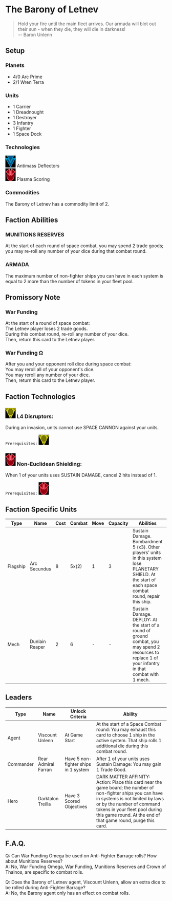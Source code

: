# The Barony of Letnev
> Hold your fire until the main fleet arrives. Our armada will blot out their sun - when they die, they will die in darkness!  
-- Baron Unlenn

## Setup
### Planets
* 4/0 Arc Prime
* 2/1 Wren Terra

### Units
* 1 Carrier
* 1 Dreadnought
* 1 Destroyer
* 3 Infantry
* 1 Fighter
* 1 Space Dock

### Technologies
![Blue Tech](../images/tech_blue_small.bmp) Antimass Deflectors  
![Red Tech](../images/tech_red_small.bmp) Plasma Scoring  

### Commodities
The Barony of Letnev has a commodity limit of 2.

## Faction Abilities
### MUNITIONS RESERVES  
At the start of each round of space combat, you may spend 2 trade goods; you may re-roll any number of your dice during that combat round.

### ARMADA  
The maximum number of non-fighter ships you can have in each system is equal to 2 more than the number of tokens in your fleet pool.

## Promissory Note
### War Funding  
At the start of a round of space combat:  
The Letnev player loses 2 trade goods.  
During this combat round, re-roll any number of your dice.  
Then, return this card to the Letnev player.  

### War Funding   Ω
After you and your opponent roll dice during space combat:  
You may reroll all of your opponent's dice.  
You may reroll any number of your dice.  
Then, return this card to the Letnev player.  

## Faction Technologies
### ![Yellow Tech](../images/tech_yellow_small.bmp)  L4 Disruptors:  
During an invasion, units cannot use SPACE CANNON against your units.  

`Prerequisites:` ![Yellow Tech](../images/tech_yellow_small.bmp)

### ![Red Tech](../images/tech_red_small.bmp)  Non-Euclidean Shielding:  
When 1 of your units uses SUSTAIN DAMAGE, cancel 2 hits instead of 1.

`Prerequisites:` ![Red Tech](../images/tech_red_small.bmp)

## Faction Specific Units
|Type|Name|Cost|Combat|Move|Capacity|Abilities|Prerequisites|
|-|-|-|-|-|-|-|-|
|Flagship|Arc Secundus |8|5x(2)|1|3|Sustain Damage. Bombardment 5 (x3). Other players' units in this system lose PLANETARY SHIELD. At the start of each space combat round, repair this ship. |None|
|Mech|Dunlain Reaper |2|6|-|-|Sustain Damage. DEPLOY: At the start of a round of ground combat, you may spend 2 resources to replace 1 of your infantry in that combat with 1 mech. |None|

## Leaders

|Type|Name|Unlock Criteria|Ability|
|-|-|-|-|
|Agent|Viscount Unlenn|At Game Start|At the start of a Space Combat round: You may exhaust this card to choose 1 ship in the active system. That ship rolls 1 additional die during this combat round. |
|Commander|Rear Admiral Farran|Have 5 non-fighter ships in 1 system|After 1 of your units uses Sustain Damage: You may gain 1 Trade Good.|
|Hero|Darktalon Treilla|Have 3 Scored Objectives|DARK MATTER AFFINITY: Action: Place this card near the game board; the number of non-fighter ships you can have in systems is not limited by laws or by the number of command tokens in your fleet pool during this game round. At the end of that game round, purge this card. |

## F.A.Q.
Q: Can War Funding Omega be used on Anti-Fighter Barrage rolls? How about Munitions Reserves?  
A: No, War Funding Omega, War Funding, Munitions Reserves and Crown of Thalnos, are specific to combat rolls.

Q: Does the Barony of Letnev agent, Viscount Unlenn, allow an extra dice to be rolled during Anti-Fighter Barrage?  
A: No, the Barony agent only has an effect on combat rolls. 
